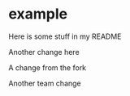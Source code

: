 # example

Here is some stuff in my README

Another change here

A change from the fork

Another team change
